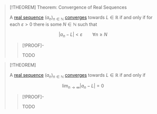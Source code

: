 >[!THEOREM] Theorem: Convergence of Real Sequences
>
>A [real sequence](../Real%20Sequence.md) $(a_n)_{n\in \mathbb{N}}$ [converges](../../../../Functions/Sequences/Convergence%20of%20Sequences.md) towards $L \in \mathbb{R}$ if and only if for each $\varepsilon \gt 0$ there is some $N \in \mathbb{N}$ such that
>
>$$
>|a_n - L| \lt \varepsilon \qquad \forall n \ge N
>$$
>
>>[!PROOF]-
>>
>>TODO
>>
>

>[!THEOREM]
>
>A [real sequence](../Real%20Sequence.md) $(a_n)_{n\in\mathbb{N}}$ [converges](../../../../Functions/Sequences/Convergence%20of%20Sequences.md) towards $L \in \mathbb{R}$ if and only if
>
>$$
>\lim_{n \to \infty} |a_n - L| = 0
>$$
>
>>[!PROOF]-
>>
>>TODO
>>
>